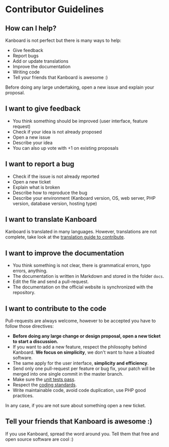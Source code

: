 Contributor Guidelines
======================

How can I help?
---------------

Kanboard is not perfect but there is many ways to help:

- Give feedback
- Report bugs
- Add or update translations
- Improve the documentation
- Writing code
- Tell your friends that Kanboard is awesome :)

Before doing any large undertaking, open a new issue and explain your proposal.

I want to give feedback
-----------------------

- You think something should be improved (user interface, feature request)
- Check if your idea is not already proposed
- Open a new issue
- Describe your idea
- You can also up vote with +1 on existing proposals

I want to report a bug
----------------------

- Check if the issue is not already reported
- Open a new ticket
- Explain what is broken
- Describe how to reproduce the bug
- Describe your environment (Kanboard version, OS, web server, PHP version, database version, hosting type)

I want to translate Kanboard
----------------------------

Kanboard is translated in many languages.
However, translations are not complete, take look at the [translation guide to contribute](http://kanboard.net/documentation/translations).

I want to improve the documentation
-----------------------------------

- You think something is not clear, there is grammatical errors, typo errors, anything.
- The documentation is written in Markdown and stored in the folder `docs`.
- Edit the file and send a pull-request.
- The documentation on the official website is synchronized with the repository.

I want to contribute to the code
--------------------------------

Pull-requests are always welcome, however to be accepted you have to follow those directives:

- **Before doing any large change or design proposal, open a new ticket to start a discussion.**
- If you want to add a new feature, respect the philosophy behind Kanboard. **We focus on simplicity**, we don't want to have a bloated software.
- The same apply for the user interface, **simplicity and efficiency**.
- Send only one pull-request per feature or bug fix, your patch will be merged into one single commit in the master branch.
- Make sure the [unit tests pass](http://kanboard.net/documentation/tests).
- Respect the [coding standards](http://kanboard.net/documentation/coding-standards).
- Write maintainable code, avoid code duplication, use PHP good practices.

In any case, if you are not sure about something open a new ticket.

Tell your friends that Kanboard is awesome :)
---------------------------------------------

If you use Kanboard, spread the word around you.
Tell them that free and open source software are cool :)
